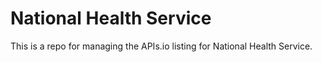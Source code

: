 # National Health Service
This is a repo for managing the APIs.io listing for National Health Service.